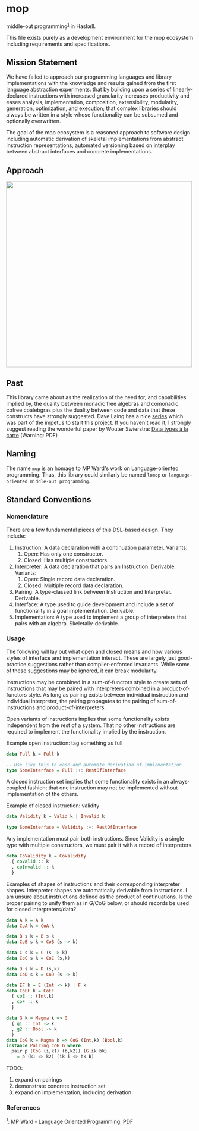 # mop
middle-out programming<sup>[1](#middle-out-def)</sup><a name="middle-out"></a> in Haskell. 

This file exists purely as a development environment for the mop ecosystem including requirements and specifications.

## Mission Statement

We have failed to approach our programming languages and library implementations with the knowledge and results gained from the first language abstraction experiments: that by building upon a series of linearly-declared instructions with increased granularity increases productivity and eases analysis, implementation, composition, extensibility, modularity, generation, optimization, and execution; that complex libraries should always be written in a style whose functionality can be subsumed and optionally overwritten. 

The goal of the mop ecosystem is a reasoned approach to software design including automatic derivation of skeletal implementations from abstract instruction representations, automated versioning based on interplay between abstract interfaces and concrete implementations.

## Approach

<img src="https://github.com/grumply/mop/doc/Design.jpg" width="500">

## Past

This library came about as the realization of the need for, and capabilities implied by, the duality between monadic free algebras and comonadic cofree coalebgras plus the duality between code and data that these constructs have strongly suggested. Dave Laing has a nice [series](http://dlaing.org/cofun/) which was part of the impetus to start this project. If you haven't read it, I strongly suggest reading the wonderful paper by Wouter Swierstra: [Data types à la carte](http://www.cs.ru.nl/~W.Swierstra/Publications/DataTypesALaCarte.pdf) (Warning: PDF)

## Naming

The name `mop` is an homage to MP Ward's work on Language-oriented programming. Thus, this library could similarly be named `lomop` or `language-oriented middle-out programming`.

## Standard Conventions

### Nomenclature

There are a few fundamental pieces of this DSL-based design. They include:

1. Instruction: A data declaration with a continuation parameter.
    Variants:
      1. Open: Has only one constructor. 
      1. Closed: Has multiple constructors.
1. Interpreter: A data declaration that pairs an Instruction. Derivable.
    Variants:
      1. Open: Single record data declaration.
      1. Closed: Multiple record data declaration.
1. Pairing: A type-classed link between Instruction and Interpreter. Derivable.
1. Interface: A type used to guide development and include a set of functionality in a goal implementation. Derivable.
1. Implementation: A type used to implement a group of interpreters that pairs with an algebra. Skeletally-derivable. 

### Usage

The following will lay out what open and closed means and how various styles of interface and implementation interact. These are largely just good-practice suggestions rather than compiler-enforced invariants. While some of these suggestions may be ignored, it can break modularity.

Instructions may be combined in a sum-of-functors style to create sets of instructions that may be paired with interpreters combined in a product-of-functors style. As long as pairing exists between individual instruction and individual interpreter, the pairing propagates to the pairing of sum-of-instructions and product-of-interpreters.

Open variants of instructions implies that some functionality exists independent from the rest of a system. That no other instructions are required to implement the functionality implied by the instruction.

Example open instruction: tag something as full
```Haskell
data Full k = Full k

-- Use like this to ease and automate derivation of implementation
type SomeInterface = Full :+: RestOfInterface
```

A closed instruction set implies that some functionality exists in an always-coupled fashion; that one instruction may not be implemented without implementation of the others.

Example of closed instruction: validity
```Haskell
data Validity k = Valid k | Invalid k

type SomeInterface = Validity :+: RestOfInterface
```

Any implementation must pair both instructions. Since Validity is a single type with multiple constructors, we must pair it with a record of interpreters.

```Haskell
data CoValidity k = CoValidity
  { coValid :: k
  , coInvalid :: k
  }
```

Examples of shapes of instructions and their corresponding interpreter shapes. Interpreter shapes are automatically derivable from instructions. I am unsure about instructions defined as the product of continuations. Is the proper pairing to unify them as in G/CoG below, or should records be used for closed interpreters/data?
```Haskell
data A k = A k
data CoA k = CoA k

data B s k = B s k
data CoB s k = CoB (s -> k)

data C s k = C (s -> k)
data CoC s k = CoC (s,k)

data D s k = D (s,k)
data CoD s k = CoD (s -> k)

data EF k = E (Int -> k) | F k
data CoEF k = CoEF
  { coE :: (Int,k)
  , coF :: k
  }

data G k = Magma k => G
  { g1 :: Int -> k
  , g2 :: Bool -> k
  }
data CoG k = Magma k => CoG (Int,k) (Bool,k)
instance Pairing CoG G where
  pair p (CoG (i,k1) (b,k2)) (G ik bk) 
    = p (k1 <> k2) (ik i <> bk b)
```

TODO: 
1. expand on pairings
1. demonstrate concrete instruction set
1. expand on implementation, including derivation

### References

<a name="middle-out-def">[<sup>1</sup>](#middle-out):</a> MP Ward - Language Oriented Programming: <a href="http://www.cse.dmu.ac.uk/~mward/martin/papers/middle-out-t.ps.gz">PDF</a>

